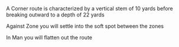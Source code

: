 A Corner route is characterized by a vertical stem of 10 yards before breaking outward to a depth of 22 yards

Against Zone you will settle into the soft spot between the zones

In Man you will flatten out the route